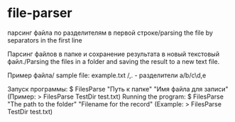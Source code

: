 # file-parser
парсинг файла по разделителям в первой строке/parsing the file by separators in the first line

Парсинг файлов в папке и сохранение результата в новый текстовый файл./Parsing the files in a folder and saving the result to a new text file.

Пример файла/ sample file:
example.txt
/\,. - разделители
a/b/c\d,e

Запуск программы:  $ FilesParse "Путь к папке" "Имя файла для записи" (Пример: > FilesParse TestDir test.txt)
Running the program: $ FilesParse "The path to the folder" "Filename for the record" (Example: > FilesParse TestDir test.txt)
